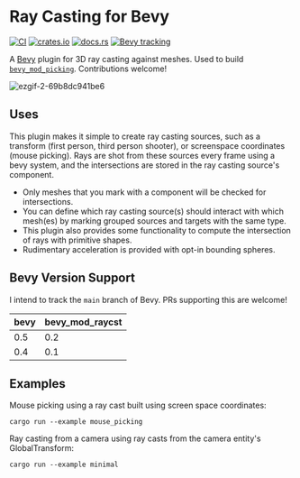 # Ray Casting for Bevy


[![CI](https://github.com/aevyrie/bevy_mod_raycast/workflows/CI/badge.svg?branch=master)](https://github.com/aevyrie/bevy_mod_picking/actions?query=workflow%3A%22CI%22+branch%3Amaster)
[![crates.io](https://img.shields.io/crates/v/bevy_mod_raycast)](https://crates.io/crates/bevy_mod_raycast)
[![docs.rs](https://docs.rs/bevy_mod_raycast/badge.svg)](https://docs.rs/bevy_mod_raycast)
[![Bevy tracking](https://img.shields.io/badge/Bevy%20tracking-main-lightblue)](https://github.com/bevyengine/bevy/blob/main/docs/plugins_guidelines.md#main-branch-tracking)

A [Bevy](https://github.com/bevyengine/bevy) plugin for 3D ray casting against meshes. Used to build [`bevy_mod_picking`](https://github.com/aevyrie/bevy_mod_picking). Contributions welcome!

![ezgif-2-69b8dc941be6](https://user-images.githubusercontent.com/2632925/121757699-420d2500-cad3-11eb-8d1d-ac697fc1ed21.gif)

## Uses

This plugin makes it simple to create ray casting sources, such as a transform (first person, third person shooter), or screenspace coordinates (mouse picking). Rays are shot from these sources every frame using a bevy system, and the intersections are stored in the ray casting source's component. 

- Only meshes that you mark with a component will be checked for intersections. 
- You can define which ray casting source(s) should interact with which mesh(es) by marking grouped sources and targets with the same type. 
- This plugin also provides some functionality to compute the intersection of rays with primitive shapes.
- Rudimentary acceleration is provided with opt-in bounding spheres.

## Bevy Version Support

I intend to track the `main` branch of Bevy. PRs supporting this are welcome! 

|bevy|bevy_mod_raycst|
|---|---|
|0.5|0.2|
|0.4|0.1|

## Examples

Mouse picking using a ray cast built using screen space coordinates:

```shell
cargo run --example mouse_picking
```

Ray casting from a camera using ray casts from the camera entity's GlobalTransform:

```shell
cargo run --example minimal
```
